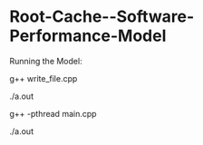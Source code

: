 # Root-Cache--Software-Performance-Model

Running the Model:

g++ write_file.cpp

./a.out

g++ -pthread main.cpp

./a.out
